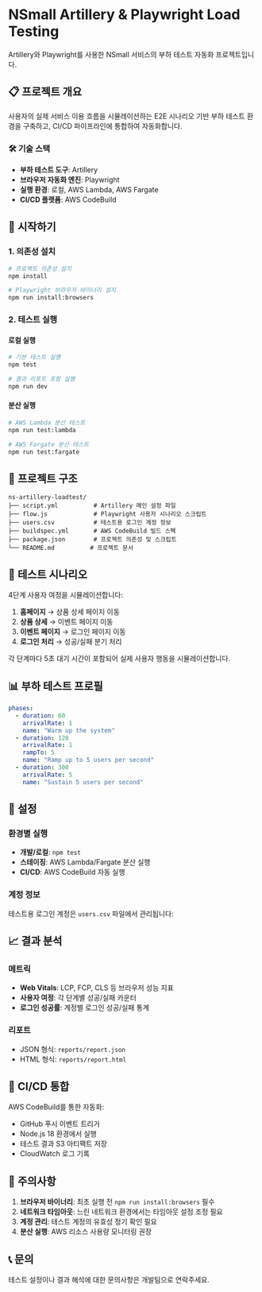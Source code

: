 # NSmall Artillery & Playwright Load Testing

Artillery와 Playwright를 사용한 NSmall 서비스의 부하 테스트 자동화 프로젝트입니다.

## 📋 프로젝트 개요

사용자의 실제 서비스 이용 흐름을 시뮬레이션하는 E2E 시나리오 기반 부하 테스트 환경을 구축하고, CI/CD 파이프라인에 통합하여 자동화합니다.

### 🛠️ 기술 스택
- **부하 테스트 도구**: Artillery
- **브라우저 자동화 엔진**: Playwright  
- **실행 환경**: 로컬, AWS Lambda, AWS Fargate
- **CI/CD 플랫폼**: AWS CodeBuild

## 🚀 시작하기

### 1. 의존성 설치

```bash
# 프로젝트 의존성 설치
npm install

# Playwright 브라우저 바이너리 설치
npm run install:browsers
```

### 2. 테스트 실행

#### 로컬 실행
```bash
# 기본 테스트 실행
npm test

# 결과 리포트 포함 실행
npm run dev
```

#### 분산 실행
```bash
# AWS Lambda 분산 테스트
npm run test:lambda

# AWS Fargate 분산 테스트  
npm run test:fargate
```

## 📁 프로젝트 구조

```
ns-artillery-loadtest/
├── script.yml          # Artillery 메인 설정 파일
├── flow.js             # Playwright 사용자 시나리오 스크립트
├── users.csv           # 테스트용 로그인 계정 정보
├── buildspec.yml       # AWS CodeBuild 빌드 스펙
├── package.json        # 프로젝트 의존성 및 스크립트
└── README.md          # 프로젝트 문서
```

## 🎯 테스트 시나리오

4단계 사용자 여정을 시뮬레이션합니다:

1. **홈페이지** → 상품 상세 페이지 이동
2. **상품 상세** → 이벤트 페이지 이동  
3. **이벤트 페이지** → 로그인 페이지 이동
4. **로그인 처리** → 성공/실패 분기 처리

각 단계마다 5초 대기 시간이 포함되어 실제 사용자 행동을 시뮬레이션합니다.

## 📊 부하 테스트 프로필

```yaml
phases:
  - duration: 60
    arrivalRate: 1
    name: "Warm up the system"
  - duration: 120  
    arrivalRate: 1
    rampTo: 5
    name: "Ramp up to 5 users per second"
  - duration: 300
    arrivalRate: 5
    name: "Sustain 5 users per second"
```

## 🔧 설정

### 환경별 실행
- **개발/로컬**: `npm test`
- **스테이징**: AWS Lambda/Fargate 분산 실행
- **CI/CD**: AWS CodeBuild 자동 실행

### 계정 정보
테스트용 로그인 계정은 `users.csv` 파일에서 관리됩니다:


## 📈 결과 분석

### 메트릭
- **Web Vitals**: LCP, FCP, CLS 등 브라우저 성능 지표
- **사용자 여정**: 각 단계별 성공/실패 카운터
- **로그인 성공률**: 계정별 로그인 성공/실패 통계

### 리포트
- JSON 형식: `reports/report.json`
- HTML 형식: `reports/report.html`

## 🔄 CI/CD 통합

AWS CodeBuild를 통한 자동화:
- GitHub 푸시 이벤트 트리거
- Node.js 18 환경에서 실행
- 테스트 결과 S3 아티팩트 저장
- CloudWatch 로그 기록

## 🚨 주의사항

1. **브라우저 바이너리**: 최초 실행 전 `npm run install:browsers` 필수
2. **네트워크 타임아웃**: 느린 네트워크 환경에서는 타임아웃 설정 조정 필요
3. **계정 관리**: 테스트 계정의 유효성 정기 확인 필요
4. **분산 실행**: AWS 리소스 사용량 모니터링 권장

## 📞 문의

테스트 설정이나 결과 해석에 대한 문의사항은 개발팀으로 연락주세요.
